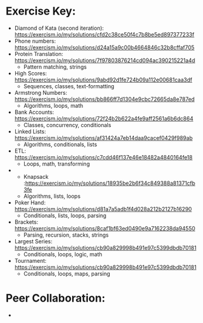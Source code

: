 # Exercise Key:
- Diamond of Kata (second iteration): https://exercism.io/my/solutions/cfd2c38ce50f4c7b8be5ed897377233f
- Phone numbers: https://exercism.io/my/solutions/d24a15a9c00b4664846c32b8cffaf705
- Protein Translation: https://exercism.io/my/solutions/7f97803876214cd094ac390215221a4d
  - Pattern matching, strings
- High Scores: https://exercism.io/my/solutions/9abd92d1fe724b09a112e00681caa3df
  - Sequences, classes, text-formatting
- Armstrong Numbers: https://exercism.io/my/solutions/bb866ff7d1304e9cbc72665da8e787ed
  - Algorithms, loops, math
- Bank Accounts: https://exercism.io/my/solutions/72f24b2b622a4fe9aff2561a6b6dc864
  - Classes, concurrency, conditionals
- Linked Lists: https://exercism.io/my/solutions/af31424a7eb14daa9cacef0429f989ab
  - Algorithms, conditionals, lists
- ETL: https://exercism.io/my/solutions/c7cdd46f137e46e18482a4840164fe18
  - Loops, math, transforming
- * Knapsack :https://exercism.io/my/solutions/18935be2b6f34c849388a81371cfb3fe
  - Algorithms, lists, loops
- Poker Hand: https://exercism.io/my/solutions/d81a7a5adb1f4d028a212b2127b16290
  - Conditionals, lists, loops, parsing
- Brackets: https://exercism.io/my/solutions/8caf1bf63ed0490e9a7162238da94550
  - Parsing, recursion, stacks, strings
- Largest Series: https://exercism.io/my/solutions/cb90a829998b491e97c5399dbdb70181
  - Conditionals, loops, logic, math
- Tournament: https://exercism.io/my/solutions/cb90a829998b491e97c5399dbdb70181
  - Conditionals, loops, maps, parsing

# Peer Collaboration:
-
